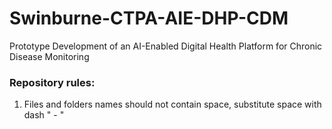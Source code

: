 # Swinburne-CTPA-AIE-DHP-CDM
Prototype Development of an AI-Enabled Digital Health Platform for Chronic Disease Monitoring

### Repository rules:
1. Files and folders names should not contain space, substitute space with dash " - "
